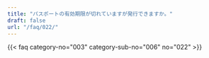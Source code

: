 ```yaml
---
title: "パスポートの有効期限が切れていますが発行できますか。"
draft: false
url: "/faq/022/"
---
```


{{< faq category-no="003" category-sub-no="006" no="022" >}}
